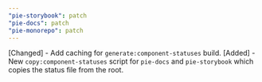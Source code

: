 ```yaml
---
"pie-storybook": patch
"pie-docs": patch
"pie-monorepo": patch
---
```


[Changed] - Add caching for `generate:component-statuses` build.
[Added] - New `copy:component-statuses` script for `pie-docs` and `pie-storybook` which copies the status file from the root.

